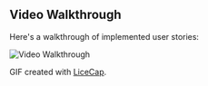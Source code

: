 ## Video Walkthrough

Here's a walkthrough of implemented user stories:

![Video Walkthrough](escrow.gif)

GIF created with [LiceCap](http://www.cockos.com/licecap/).